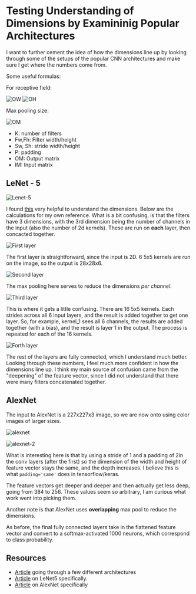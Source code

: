 # Testing Understanding of Dimensions by Examininig Popular Architectures
I want to further cement the idea of how the dimensions line up by looking through some of the setups of the popular CNN architectures and make sure I get where the numbers come from.


Some useful formulas: 

For receptive field:

![OW](https://miro.medium.com/max/290/1*V-7WIylrjhDs2VkGYFBvtg.png)
![OH](https://miro.medium.com/max/303/1*4HZOf9zh9F0owsCv-GNqcg.png)

Max pooling size:

![OM](https://miro.medium.com/max/206/1*A3Igi-vAMsOu75yyiVRO1A.png)

- K: number of filters
- Fw,Fh: Filter width/height
- Sw, Sh: stride width/height
- P: padding
- OM: Output matrix
- IM: Input matrix
## LeNet - 5
![Lenet-5](https://miro.medium.com/max/4308/1*1TI1aGBZ4dybR6__DI9dzA.png)

I found [this](https://engmrk.com/lenet-5-a-classic-cnn-architecture/) very helpful to understand the dimensions. Below are the calculations for my own reference. What is a bit confusing, is that the filters have 3 dimensions, with the 3rd dimension being the number of channels in the input (also the number of 2d kernels). These are run on **each** layer, then concacted together.

![First layer](https://engmrk.com/wp-content/uploads/2018/09/LeNet_Layer1.jpg)

The first layer is straightforward, since the input is 2D. 6 5x5 kernels are run on the image, so the output is 28x28x6.


![Second layer](https://engmrk.com/wp-content/uploads/2018/09/LeNet_Layer2.jpg)

The max pooling here serves to reduce the dimensions *per channel*.

![Third layer](https://engmrk.com/wp-content/uploads/2018/09/LeNet_Layer3.jpg)

This is where it gets a little confusing. There are 16 5x5 kernels. Each strides across all 6 input layers, and the result is added together to get one layer. So, for example, kernel_1 sees all 6 channels, the results are added together (with a bias), and the result is layer 1 in the output. The process is repeated for each of the 16 kernels.

![Forth layer](https://engmrk.com/wp-content/uploads/2018/09/LeNet_Layer4.jpg)

The rest of the layers are fully connected, which I understand much better. Looking through these numbers, I feel much more confident in how the dimensions line up. I think my main source of confusion came from the "deepening" of the feature vector, since I did not understand that there were many filters concatenated together.

## AlexNet
The input to AlexNet is a 227x227x3 image, so we are now onto using color images of larger sizes.

![alexnet](https://miro.medium.com/max/700/1*jqKHgwZ8alM3K_JRYO_l4w.png)

![alexnet-2](https://www.learnopencv.com/wp-content/uploads/2018/05/AlexNet-1.png)

What is interesting here is that by using a stride of 1 and a padding of 2in the conv layers (after the first) so the dimension of the width and height of feature vector stays the same, and the depth increases. I believe this is what `padding='same'` does in tensorflow/keras.

The feature vectors get deeper and deeper and then actually get less deep, going from 384 to 256. These values seem so arbitrary, I am curious what work went into picking them.

Another note is that AlexNet uses **overlapping** max pool to reduce the dimensions.

As before, the final fully connected layers take in the flattened feature vector and convert to a softmax-activated 1000 neurons, which correspond to class probability.


## Resources
- [Article](https://medium.com/@RaghavPrabhu/cnn-architectures-lenet-alexnet-vgg-googlenet-and-resnet-7c81c017b848) going through a few different architectures
- [Article](https://engmrk.com/lenet-5-a-classic-cnn-architecture/) on LeNet5 specifically.
- [Article](https://www.learnopencv.com/understanding-alexnet/) on AlexNet specifically